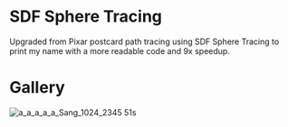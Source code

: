 
# SDF Sphere Tracing
Upgraded from Pixar postcard path tracing using SDF Sphere Tracing to print my name with a more readable code and 9x speedup.

# Gallery
![a_a_a_a_a_Sang_1024_2345 51s](https://user-images.githubusercontent.com/93391908/139782488-7f13dcff-5795-4d07-85b9-1689b5f78608.png)
